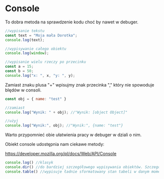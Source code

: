 # Console

To dobra metoda na sprawdzenie kodu choć by nawet w debuger.

```js
//wypisanie tekstu
const text = "Moja mała Dorotka";
console.log(text);

//wypisywanie całego obiektu
console.log(window);

//wypisanie wielu rzeczy po przecinku
const a = 15;
const b = 50;
console.log("x: ", x, "y: ", y);
```

Zamiast znaku plusa "+" wpisujmy znak przecinka "," który nie spowoduje blędów w consoli.

```js
const obj = { name: "test" }

//zamiast
console.log("Wynik: " + obj); //"Wynik: [object Object]"

//użyj
console.log("Wynik:", obj); //"Wynik:", {name: "test"}
```

Warto przypomnieć obie ułatwienia pracy w debuger w dziali o nim.

Obiekt console udostępnia nam ciekawe metody:

https://developer.mozilla.org/pl/docs/Web/API/Console

```js
console.log() //klasyk
console.dir() //do bardziej szczegółowego wypisywania obiektów. Szczególnie przydatna przy wypisywaniu elementów DOM
console.table() //wypisuje ładnie sformatowany stan tabeli w danym momencie
```